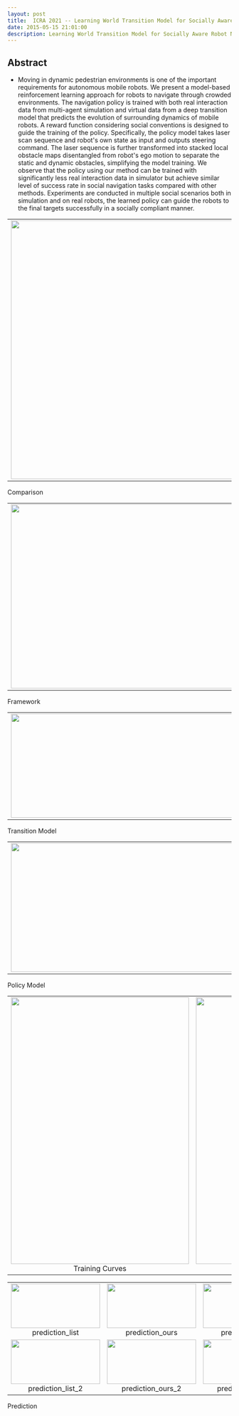 ```yaml
---
layout: post
title:  ICRA 2021 -- Learning World Transition Model for Socially Aware Robot Navigation
date: 2015-05-15 21:01:00
description: Learning World Transition Model for Socially Aware Robot Navigation
---
```


## Abstract
- Moving in dynamic pedestrian environments is one of the important requirements for autonomous mobile robots. We present a model-based reinforcement learning approach for robots to navigate through crowded environments. The navigation policy is trained with both real interaction data from multi-agent simulation and virtual data from a deep transition model that predicts the evolution of surrounding dynamics of mobile robots. A reward function considering social conventions is designed to guide the training of the policy. Specifically, the policy model takes laser scan sequence and robot's own state as input and outputs steering command. The laser sequence is further transformed into stacked local obstacle maps disentangled from robot's ego motion to separate the static and dynamic obstacles, simplifying the model training. We observe that the policy using our method can be trained with significantly less real interaction data in simulator but achieve similar level of success rate in social navigation tasks compared with other methods. Experiments are conducted in multiple social scenarios both in simulation and on real robots, the learned policy can guide the robots to the final targets successfully in a socially compliant manner.


<table>
    <tr>
        <td ><center><img src="{{ site.baseurl }}/assets/img/ICRA2021/first.png" width="800" height="582" data-zoomable></center></td>
    </tr>
</table>
<div class="caption">
   Comparison
</div>

<table>
    <tr>
        <td ><center><img src="{{ site.baseurl }}/assets/img/ICRA2021/framework.png" width="800" height="414" data-zoomable></center></td>
    </tr>
</table>
<div class="caption">
   Framework
</div>

<table>
    <tr>
        <td ><center><img src="{{ site.baseurl }}/assets/img/ICRA2021/transition_model.png" width="800" height="234" data-zoomable></center></td>
    </tr>
</table>
<div class="caption">
   Transition Model
</div>

<table>
    <tr>
        <td ><center><img src="{{ site.baseurl }}/assets/img/ICRA2021/ac_model.png" width="600" height="290" data-zoomable></center></td>
    </tr>
</table>
<div class="caption">
   Policy Model
</div>

<table>
    <tr>
        <td ><center><img src="{{ site.baseurl }}/assets/img/ICRA2021/comparison_curves_ver.png" width="400" height="600" data-zoomable> Training Curves </center></td>
        <td ><center><img src="{{ site.baseurl }}/assets/img/ICRA2021/experiments.png" width="400" height="600" data-zoomable> Real Robot Experiments </center></td>
    </tr>
</table>


<table>
    <tr>
        <td ><center><img src="{{ site.baseurl }}/assets/img/ICRA2021/prediction_list.png" width="200" height="100" data-zoomable> prediction_list </center></td>
        <td ><center><img src="{{ site.baseurl }}/assets/img/ICRA2021/prediction_ours.png" width="200" height="100" data-zoomable> prediction_ours </center></td>
        <td ><center><img src="{{ site.baseurl }}/assets/img/ICRA2021/prediction_label.png" width="200" height="100" data-zoomable> prediction_label </center></td>
    </tr>
    <tr>
        <td ><center><img src="{{ site.baseurl }}/assets/img/ICRA2021/prediction_list_2.png" width="200" height="100" data-zoomable> prediction_list_2 </center></td>
        <td ><center><img src="{{ site.baseurl }}/assets/img/ICRA2021/prediction_ours_2.png" width="200" height="100" data-zoomable> prediction_ours_2 </center></td>
        <td ><center><img src="{{ site.baseurl }}/assets/img/ICRA2021/prediction_label_2.png" width="200" height="100" data-zoomable> prediction_label_2 </center></td>
    </tr>
</table>
<div class="caption">
   Prediction
</div>
